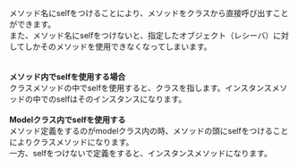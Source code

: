 メソッド名にselfをつけることにより、メソッドをクラスから直接呼び出すことができます。  
また、メソッド名にselfをつけないと、指定したオブジェクト（レシーバ）に対してしかそのメソッドを使用できなくなってしまいます。  
<br />  
**メソッド内でselfを使用する場合**  
クラスメソッドの中でselfを使用すると、クラスを指します。インスタンスメソッドの中でのselfはそのインスタンスになります。  
<br />
**Modelクラス内でselfを使用する**  
メソッド定義をするのがmodelクラス内の時、メソッドの頭にselfをつけることによりクラスメソッドになります。  
一方、selfをつけないで定義をすると、インスタンスメソッドになります。
